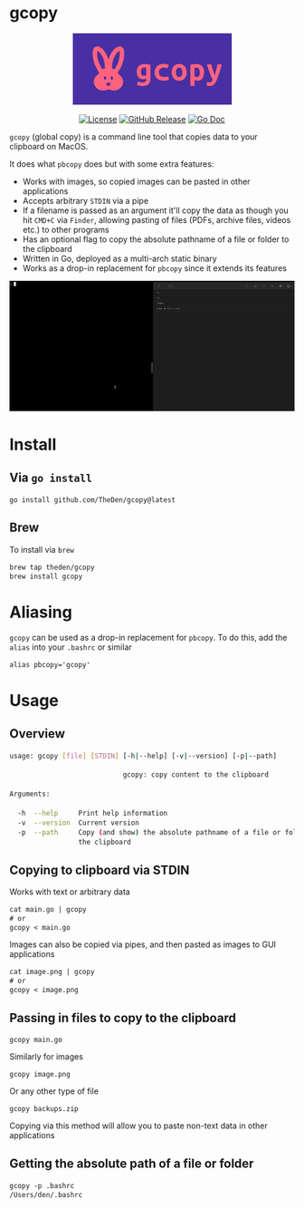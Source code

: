# gcopy

<p align="center">
  <img alt="copy Logo" src="https://raw.githubusercontent.com/TheDen/gcopy/main/.github/logo.png" />
</p>

<div align="center">

[![License](https://img.shields.io/github/license/TheDen/gcopy?style=flat-square)](/LICENCE)
[![GitHub Release](https://img.shields.io/github/v/release/TheDen/gcopy?style=flat-square)](https://github.com/TheDen/gcopy/releases/latest)
[![Go Doc](https://img.shields.io/badge/godoc-reference-blue.svg?style=flat-square)](https://pkg.go.dev/github.com/TheDen/gcopy)

</div>

`gcopy` (global copy) is a command line tool that copies data to your clipboard on MacOS.

It does what `pbcopy` does but with some extra features:

* Works with images, so copied images can be pasted in other applications
* Accepts arbitrary `STDIN` via a pipe
* If a filename is passed as an argument it'll copy the data as though you hit `CMD+C` via `Finder`, allowing pasting of files (PDFs, archive files, videos etc.) to other programs
* Has an optional flag to copy the absolute pathname of a file or folder to the clipboard
* Written in Go, deployed as a multi-arch static binary
* Works as a drop-in replacement for `pbcopy` since it extends its features

![gcopy](./gcopy-usage-example.gif)

# Install

## Via `go install`

```shell
go install github.com/TheDen/gcopy@latest
```

## Brew

To install via `brew`

```shell
brew tap theden/gcopy
brew install gcopy
```

# Aliasing

`gcopy` can be used as a drop-in replacement for `pbcopy`. To do this, add the `alias` into your `.bashrc` or similar

```shell
alias pbcopy='gcopy'
```

# Usage

## Overview

```bash
usage: gcopy [file] [STDIN] [-h|--help] [-v|--version] [-p|--path]

                            gcopy: copy content to the clipboard

Arguments:

  -h  --help     Print help information
  -v  --version  Current version
  -p  --path     Copy (and show) the absolute pathname of a file or folder to
                 the clipboard
```


## Copying to clipboard via STDIN

Works with text or arbitrary data

```shell
cat main.go | gcopy
# or
gcopy < main.go
```

Images can also be copied via pipes, and then pasted as images to GUI applications


```shell
cat image.png | gcopy
# or 
gcopy < image.png
```

## Passing in files to copy to the clipboard

```shell
gcopy main.go
```

Similarly for images

```shell
gcopy image.png
```

Or any other type of file

```shell
gcopy backups.zip
```

Copying via this method will allow you to paste non-text data in other applications


## Getting the absolute path of a file or folder

```shell
gcopy -p .bashrc
/Users/den/.bashrc
```
